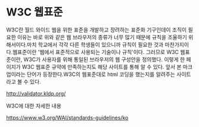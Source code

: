 # W3C 웹표준

W3C란 월드 와이드 웹을 위한 표준을 개발하고 장려하는 표준화 기구인데이 조직이 필요한 이유는 바로 위와 같은 웹 브라우저의 종류가 너무 많기 때문에 규칙을 조율하기 위해서이다.마치 학교에서 각각 다른 학생들이 있으니까 규칙이 필요한 것과 마찬가지이다.웹표준이란 '웹에서 표준적으로 사용되는 기술이나 규칙'이다. 그러므로 W3C 웹표준이란, W3C가 사용자를 위해 통일된 브라우저의 웹 구성안을 정의했다.
이렇게 한 페이지가 W3C 웹표준 규약에 만족하는지도 해당 사이트를 통해 알 수 있다. 앞서 본 마크업이라는 단어가 등장한다.W3C의 웹표준대로 html 코딩을 했는지를 알려주는 사이트라고 볼 수 있다.

http://validator.kldp.org/

W3C에 대한 자세한 내용

https://www.w3.org/WAI/standards-guidelines/ko
